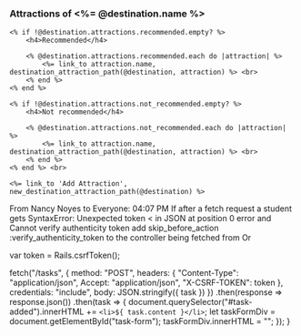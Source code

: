 
<div>
    <h3>Attractions of <%= @destination.name %></h3>

    <% if !@destination.attractions.recommended.empty? %>
        <h4>Recommended</h4>

        <% @destination.attractions.recommended.each do |attraction| %>
            <%= link_to attraction.name, destination_attraction_path(@destination, attraction) %> <br>
        <% end %>
    <% end %>

    <% if !@destination.attractions.not_recommended.empty? %>
        <h4>Not recommended</h4>

        <% @destination.attractions.not_recommended.each do |attraction| %>
            <%= link_to attraction.name, destination_attraction_path(@destination, attraction) %> <br>
        <% end %>
    <% end %> <br>

    <%= link_to 'Add Attraction', new_destination_attraction_path(@destination) %>
</div>

From Nancy Noyes to Everyone:  04:07 PM
If after a fetch request a student gets SyntaxError: Unexpected token < in JSON at position 0 error and Cannot verify authenticity token  add skip_before_action :verify_authenticity_token to the controller being fetched from
Or

var token = Rails.csrfToken();

  fetch("/tasks", {
    method: "POST",
    headers: {
      "Content-Type": "application/json",
      Accept: "application/json",
      "X-CSRF-TOKEN": token
    },
    credentials: "include",
    body: JSON.stringify({ task })
  })
    .then(response => response.json())
    .then(task => {
      document.querySelector("#task-added").innerHTML += `<li>${
        task.content
      }</li>`;
      let taskFormDiv = document.getElementById("task-form");
      taskFormDiv.innerHTML = "";
    });
}
